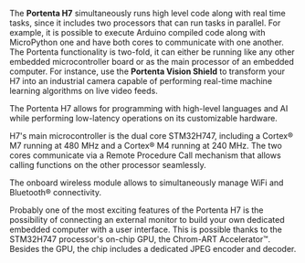 <FeatureDescription>

The **Portenta H7** simultaneously runs high level code along with real time tasks, since it includes two processors that can run tasks in parallel. For example, it is possible to execute Arduino compiled code along with MicroPython one and have both cores to communicate with one another. The Portenta functionality is two-fold, it can either be running like any other embedded microcontroller board or as the main processor of an embedded computer. For instance, use the **Portenta Vision Shield** to transform your H7 into an industrial camera capable of performing real-time machine learning algorithms on live video feeds.

</FeatureDescription>


<FeatureList>
<Feature title="Portenta H7 Microcontroller" image="nano-form-factor">

  The Portenta H7 allows for programming with high-level languages and AI while performing low-latency operations on its customizable hardware.
<FeatureWrapper>
  <FeatureLink title="Datasheet" url="https://docs.arduino.cc/resources/datasheets/ABX00042-ABX00045-ABX00046-datasheet.pdf" download blank/>
</FeatureWrapper>
</Feature>

<Feature title="STM32H747XI dual Cortex®-M7+M4 32bit low power Arm® MCU" image="mcu">

  H7's main microcontroller is the dual core STM32H747, including a Cortex® M7 running at 480 MHz and a Cortex® M4 running at 240 MHz. The two cores communicate via a Remote Procedure Call mechanism that allows calling functions on the other processor seamlessly.
<FeatureWrapper>
  <FeatureLink title="Datasheet" url="https://content.arduino.cc/assets/Arduino-Portenta-H7*Datasheet*stm32h747xi.pdf" download/>
</FeatureWrapper>
</Feature>

<Feature title="Murata 1DX dual WiFi and Bluetooth® 5.1" image="wifi-bluetooth">

  The onboard wireless module allows to simultaneously manage WiFi and Bluetooth® connectivity.
<FeatureWrapper>
  <FeatureLink title="Datasheet" url="https://content.arduino.cc/assets/Arduino-Portenta-H7*Datasheet*Murata-1dx.pdf" download blank/>
</FeatureWrapper>
</Feature>

<Feature title="Chrom-ART graphical hardware Accelerator™" image="mcu">

  Probably one of the most exciting features of the Portenta H7 is the possibility of connecting an external monitor to build your own dedicated embedded computer with a user interface. This is possible thanks to the STM32H747 processor's on-chip GPU, the Chrom-ART Accelerator™. Besides the GPU, the chip includes a dedicated JPEG encoder and decoder.

</Feature>

</FeatureList>
